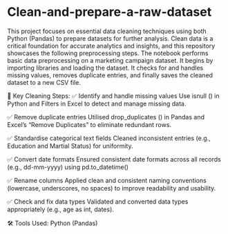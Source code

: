 # Clean-and-prepare-a-raw-dataset
This project focuses on essential data cleaning techniques using both Python (Pandas) to prepare datasets for further analysis. Clean data is a critical foundation for accurate analytics and insights, and this repository showcases the following preprocessing steps. The notebook performs basic data preprocessing on a marketing campaign dataset. It begins by importing libraries and loading the dataset. 
It checks for and handles missing values, removes duplicate entries, and finally saves the cleaned dataset to a new CSV file.


🧹 Key Cleaning Steps:
✅ Identify and handle missing values
Use isnull () in Python and Filters in Excel to detect and manage missing data.

✅ Remove duplicate entries
Utilised drop_duplicates () in Pandas and Excel’s “Remove Duplicates” to eliminate redundant rows.

✅ Standardise categorical text fields
Cleaned inconsistent entries (e.g., Education and Martial Status) for uniformity.

✅ Convert date formats
Ensured consistent date formats across all records (e.g., dd-mm-yyyy) using pd.to_datetime()

✅ Rename columns
Applied clean and consistent naming conventions (lowercase, underscores, no spaces) to improve readability and usability.

✅ Check and fix data types
Validated and converted data types appropriately (e.g., age as int, dates).


🛠️ Tools Used:
Python (Pandas)

    
